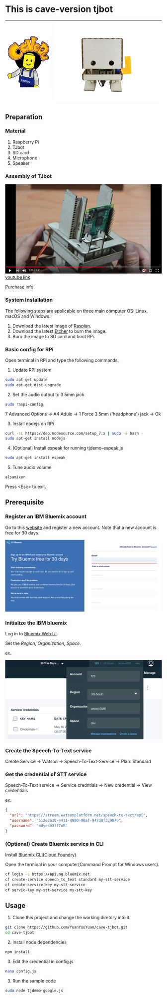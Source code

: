 # This is cave-version tjbot

| ![cavedu](./pic/cavedu.png) | ![cave-tjbot](./pic/cave-tjbot.jpg) |
|-----------------------------|-------------------------------------|

## Preparation

### Material

1. Raspberry Pi
2. TJbot
3. SD card
4. Microphone
5. Speaker

### Assembly of TJbot

![](./pic/tjbot-assembly.png)
[youtube link](https://www.youtube.com/watch?v=MpL4BeQ3Nqc)

[Purchase info](http://shop.robotkingdom.com.tw/tjbot01.html)

### System Installation

The following steps are applicable on three main computer OS: Linux, macOS and Windows.

1. Download the latest image of [Raspian](https://www.raspberrypi.org/downloads/raspbian/).
2. Download the latest [Etcher](https://etcher.io/) to burn the image.
3. Burn the image to SD card and boot RPi.

### Basic config for RPi

Open terminal in RPi and type the following commands.

1. Update RPi system

```sh
sudo apt-get update
sudo apt-get dist-upgrade
```

2. Set the audio output to 3.5mm jack

```sh
sudo raspi-config
```
7 Advanced Options -> A4 Aduio -> 1 Force 3.5mm ('headphone') jack -> Ok

3. Install nodejs on RPi

```sh
curl -sL https://deb.nodesource.com/setup_7.x | sudo -E bash -
sudo apt-get install nodejs
```

4. (Optional) Install espeak for running tjdemo-espeak.js

```sh
sudo apt-get install espeak
```

5. Tune audio volume

```sh
alsamixer
```

Press \<Esc\> to exit.

## Prerequisite

### Register an IBM Bluemix account

Go to this [website](https://console.ng.bluemix.net/registration/) and register a new account.
Note that a new account is free for 30 days.

![](./pic/ibm-registration.png)

### Initialize the IBM bluemix

Log in to [Bluemix Web UI](console.ng.bluemix.net).

Set the *Region, Organization, Space*.

ex.

![](./pic/ibm-account-info.png)

### Create the Speech-To-Text service

Create Service -> Watson -> Speech-To-Text-Service -> Plan: Standard

### Get the credential of STT service

Speech-To-Text service -> Service credntials -> New credential -> View credentials

ex.

```json
{
  "url": "https://stream.watsonplatform.net/speech-to-text/api",
  "username": "512e2a10-4411-4900-90af-947d0f339070",
  "password": "mUyesb3fl7oB"
}

```


### (Optional) Create Bluemix service in CLI

Install [Bluemix CLI(Cloud Foundry)](https://clis.ng.bluemix.net/ui/home.html)

Open the terminal in your computer(Command Prompt for Windows users).

```sh
cf login -a https://api.ng.bluemix.net
cf create-service speech_to_text standard my-stt-service
cf create-service-key my-stt-service
cf servic-key my-stt-service my-stt-key
```


## Usage 

1. Clone this project and change the working diretory into it.

```sh
git clone https://github.com/YuanYouYuan/cave-tjbot.git
cd cave-tjbot
```

2. Install node dependencies

```sh
npm install
```

3. Edit the credential in config.js

```sh
nano config.js
```

3. Run the sample code

```sh
sudo node tjdemo-google.js
```

